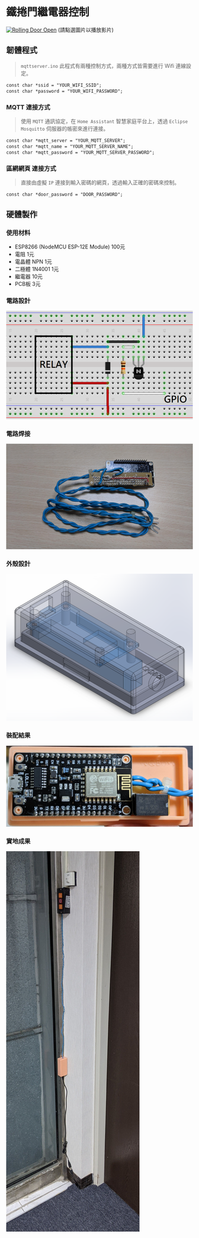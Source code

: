 # 鐵捲門繼電器控制

[![Rolling Door Open](https://img.youtube.com/vi/W-WDRrXZ9ho/0.jpg)](https://www.youtube.com/watch?v=W-WDRrXZ9ho)
(請點選圖片以播放影片)

## 韌體程式

> `mqttserver.ino` 此程式有兩種控制方式，兩種方式皆需要進行 Wifi 連線設定。

```
const char *ssid = "YOUR_WIFI_SSID";
const char *password = "YOUR_WIFI_PASSWORD";
```

### MQTT 連接方式

> 使用 `MQTT` 通訊協定，在 `Home Assistant` 智慧家庭平台上，透過 `Eclipse Mosquitto` 伺服器的帳密來進行連接。

```
const char *mqtt_server = "YOUR_MQTT_SERVER";
const char *mqtt_name = "YOUR_MQTT_SERVER_NAME";
const char *mqtt_password = "YOUR_MQTT_SERVER_PASSWORD";
```

### 區網網頁 連接方式

> 直接由虛擬 `IP` 連接到輸入密碼的網頁，透過輸入正確的密碼來控制。

```
const char *door_password = "DOOR_PASSWORD";
```

## 硬體製作

### 使用材料

* ESP8266 (NodeMCU ESP-12E Module) 100元
* 電阻 1元
* 電晶體 NPN 1元
* 二極體 1N4001 1元
* 繼電器 10元
* PCB板 3元

### 電路設計

![Circuit](circuit.png)

### 電路焊接

![PCB soldering](pcb-soldering.jpg)

### 外殼設計

![Assemblies](assemblies.png)

### 裝配結果

![Assemblies](assemblies.jpg)

### 實地成果

![Result](result.jpg)
